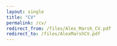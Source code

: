 ```yaml
---
layout: single
title: "CV"
permalink: /cv/
redirect_from: /files/Alex_Marsh_CV.pdf
redirect_to: /files/AlexMarshCV.pdf
---
```

